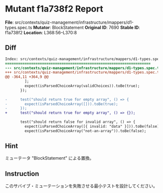 # Mutant f1a738f2 Report

**File**: src/contexts/quiz-management/infrastructure/mappers/d1-types.spec.ts
**Mutator**: BlockStatement
**Original ID**: 7690
**Stable ID**: f1a738f2
**Location**: L368:56–L370:8

## Diff

```diff
Index: src/contexts/quiz-management/infrastructure/mappers/d1-types.spec.ts
===================================================================
--- src/contexts/quiz-management/infrastructure/mappers/d1-types.spec.ts	original
+++ src/contexts/quiz-management/infrastructure/mappers/d1-types.spec.ts	mutated #7690
@@ -364,11 +364,9 @@
         ];
         expect(isParsedChoiceArray(validChoices)).toBe(true);
       });
 
-      test("should return true for empty array", () => {
-        expect(isParsedChoiceArray([])).toBe(true);
-      });
+      test("should return true for empty array", () => {});
 
       test("should return false for invalid array", () => {
         expect(isParsedChoiceArray([{ invalid: "data" }])).toBe(false);
         expect(isParsedChoiceArray("not-an-array")).toBe(false);
```

## Hint

ミューテータ "BlockStatement" による置換。

## Instruction

このサバイブ・ミューテーションを失敗させる最小テストを設計してください。
